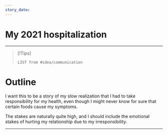 ```yaml
---
story_date: 
---
```

# My 2021 hospitalization
---
> [!Tips]
> ```dataview
> LIST from #idea/communication 
> ```

# Outline
I want this to be a story of my slow realization that I had to take responsibility for my health, even though I might never know for sure that certain foods cause my symptoms. 

The stakes are naturally quite high, and I should include the emotional stakes of hurting my relationship due to my irresponsibility. 

---